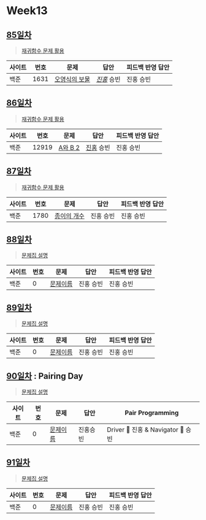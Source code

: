 # Week13

## [85일차](Day85)

> [재귀함수 문제 활용](https://www.acmicpc.net/group/workbook/view/9797/31826)

| 사이트 | 번호 | 문제                 | 답안                | 피드백 반영 답안    |
| ------ | ---- | -------------------- | ------------------- | ------------------- |
| 백준   | 1631    | [오영식의 보물](https://www.acmicpc.net/problem/1631) | *[진홍](Day85/bj1631_kjh.java)* 승빈 | 진홍 승빈 |

## [86일차](Day86)

> [재귀함수 문제 활용](https://www.acmicpc.net/group/workbook/view/9797/31891)

| 사이트 | 번호 | 문제                 | 답안                | 피드백 반영 답안    |
| ------ | ---- | -------------------- | ------------------- | ------------------- |
| 백준   | 12919 | [A와 B 2](https://www.acmicpc.net/problem/12919) | [진홍](Day86/bj1631_kjh.java) 승빈 | 진홍 승빈 |

## [87일차](Day87)

> [재귀함수 문제 활용](https://www.acmicpc.net/group/workbook/view/9797/31895)

| 사이트 | 번호 | 문제                 | 답안                | 피드백 반영 답안    |
| ------ | ---- | -------------------- | ------------------- | ------------------- |
| 백준   | 1780    | [종이의 개수](https://www.acmicpc.net/problem/1780) | 진홍 승빈 | 진홍 승빈 |

## [88일차](Day88)

> [문제집 설명](문제집링크)

| 사이트 | 번호 | 문제                 | 답안                | 피드백 반영 답안    |
| ------ | ---- | -------------------- | ------------------- | ------------------- |
| 백준   | 0    | [문제이름](문제링크) | 진홍 승빈 | 진홍 승빈 |

## [89일차](Day89)

> [문제집 설명](문제집링크)

| 사이트 | 번호 | 문제                 | 답안                | 피드백 반영 답안    |
| ------ | ---- | -------------------- | ------------------- | ------------------- |
| 백준   | 0    | [문제이름](문제링크) | 진홍 승빈 | 진홍 승빈 |

## [90일차](Day90) : Pairing Day

> [문제집 설명](문제집링크)

| 사이트 | 번호 | 문제                 | 답안                | Pair Programming    |
| ------ | ---- | -------------------- | ------------------- | ------------------- |
| 백준   | 0    | [문제이름](문제링크) | 진홍승빈 | Driver 🚗 진홍 & Navigator 🧭 승빈 |

## [91일차](Day91)

> [문제집 설명](문제집링크)

| 사이트 | 번호 | 문제                 | 답안                | 피드백 반영 답안    |
| ------ | ---- | -------------------- | ------------------- | ------------------- |
| 백준   | 0    | [문제이름](문제링크) | 진홍 승빈 | 진홍 승빈 |
